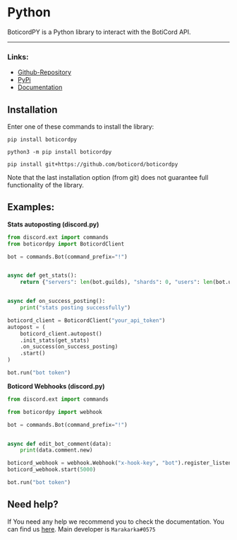 # Python
BoticordPY is a Python library to interact with the BotiCord API.

____

### Links:

- [Github-Repository](https://github.com/boticord/boticordpy) 
- [PyPi](https://pypi.org/project/boticordpy) 
- [Documentation](https://py.boticord.top/) 


## Installation

Enter one of these commands to install the library:

```
pip install boticordpy
```

```
python3 -m pip install boticordpy
```

```
pip install git+https://github.com/boticord/boticordpy
```

Note that the last installation option (from git) does not guarantee full functionality of the library.

## Examples:
**Stats autoposting (discord.py)**

```py
from discord.ext import commands
from boticordpy import BoticordClient

bot = commands.Bot(command_prefix="!")


async def get_stats():
    return {"servers": len(bot.guilds), "shards": 0, "users": len(bot.users)}


async def on_success_posting():
    print("stats posting successfully")

boticord_client = BoticordClient("your_api_token")
autopost = (
    boticord_client.autopost()
    .init_stats(get_stats)
    .on_success(on_success_posting)
    .start()
)

bot.run("bot token")
```

**Boticord Webhooks (discord.py)**

```py
from discord.ext import commands

from boticordpy import webhook

bot = commands.Bot(command_prefix="!")


async def edit_bot_comment(data):
    print(data.comment.new)

boticord_webhook = webhook.Webhook("x-hook-key", "bot").register_listener("edit_bot_comment", edit_bot_comment)
boticord_webhook.start(5000)

bot.run("bot token")
```

## Need help?

If You need any help we recommend you to check the documentation. You can find us [here](https://boticord.top/discord). Main developer is `Marakarka#0575`

